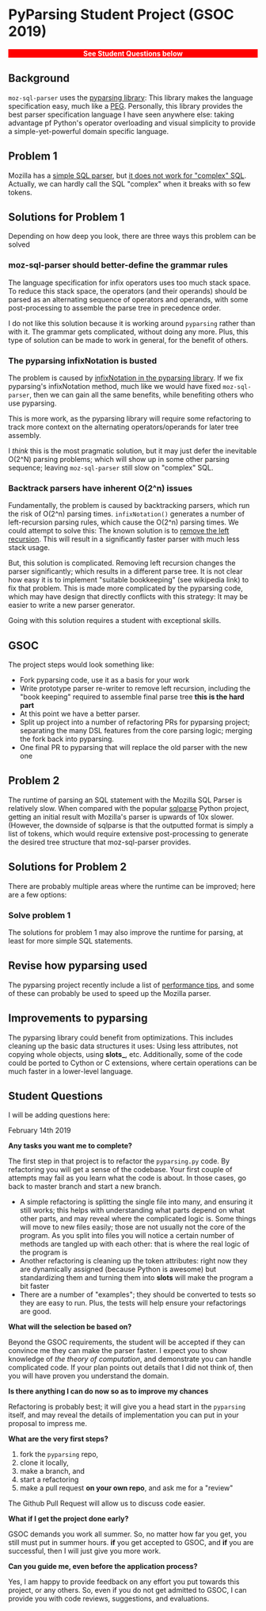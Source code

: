
# PyParsing Student Project (GSOC 2019)

<div style="width:100%;background:red;color:white;text-align:center;font-weight:bold;">See Student Questions below</div>

## Background

`moz-sql-parser` uses the [pyparsing library](https://github.com/pyparsing/pyparsing): This library makes the language specification easy, much like a [PEG](https://en.wikipedia.org/wiki/Parsing_expression_grammar).  Personally, this library provides the best parser specification language I have seen anywhere else: taking advantage pf Python's operator overloading and visual simplicity to provide a simple-yet-powerful domain specific language.

## Problem 1

Mozilla has a [simple SQL parser](https://github.com/mozilla/moz-sql-parser), but [it does not work for "complex" SQL](https://github.com/mozilla/moz-sql-parser/issues/41). Actually, we can hardly call the SQL "complex" when it breaks with so few tokens.

## Solutions for Problem 1


Depending on how deep you look, there are three ways this problem can be solved

### moz-sql-parser should better-define the grammar rules

The language specification for infix operators uses too much stack space. To reduce this stack space, the operators (and their operands) should be parsed as an alternating sequence of operators and operands, with some post-processing to assemble the parse tree in precedence order.

I do not like this solution because it is working around `pyparsing` rather than with it. The grammar gets complicated, without doing any more. Plus, this type of solution can be made to work in general, for the benefit of others. 


### The pyparsing infixNotation is busted

The problem is caused by [infixNotation in the pyparsing library](https://github.com/pyparsing/pyparsing/issues/26).  If we fix pyparsing's infixNotation method, much like we would have fixed `moz-sql-parser`, then we can gain all the same benefits, while benefiting others who use pyparsing.

This is more work, as the pyparsing library will require some refactoring to track more context on the alternating operators/operands for later tree assembly.
 
I *think* this is the most pragmatic solution, but it may just defer the inevitable O(2^N) parsing problems; which will show up in some other parsing sequence; leaving `moz-sql-parser` still slow on "complex" SQL.  

### Backtrack parsers have inherent O(2^n) issues

Fundamentally, the problem is caused by backtracking parsers, which run the risk of O(2^n) parsing times.  `infixNotation()` generates a number of left-recursion parsing rules, which cause the O(2^n) parsing times. We could attempt to solve this: The known solution is to [remove the left recursion](https://en.wikipedia.org/wiki/Left_recursion#Removing_left_recursion). This will result in a significantly faster parser with much less stack usage.

But, this solution is complicated. Removing left recursion changes the parser significantly; which results in a different parse tree. It is not clear how easy it is to implement "suitable bookkeeping" (see wikipedia link) to fix that problem. This is made more complicated by the pyparsing code, which may have design that directly conflicts with this strategy: It may be easier to write a new parser generator.

Going with this solution requires a student with exceptional skills. 


## GSOC 

The project steps would look something like:

* Fork pyparsing code, use it as a basis for your work
* Write prototype parser re-writer to remove left recursion, including the "book keeping" required to assemble final parse tree **this is the hard part**
* At this point we have a better parser.
* Split up project into a number of refactoring PRs for pyparsing project; separating the many DSL features from the core parsing logic; merging the fork back into pyparsing.
* One final PR to pyparsing that will replace the old parser with the new one


## Problem 2

The runtime of parsing an SQL statement with the Mozilla SQL Parser is relatively slow. When compared with the popular [sqlparse](https://github.com/andialbrecht/sqlparse) Python project, getting an initial result with Mozilla's parser is upwards of 10x slower. (However, the downside of sqlparse is that the outputted format is simply a list of tokens, which would require extensive post-processing to generate the desired tree structure that moz-sql-parser provides.

## Solutions for Problem 2

There are probably multiple areas where the runtime can be improved; here are a few options:

### Solve problem 1
The solutions for problem 1 may also improve the runtime for parsing, at least for more simple SQL statements.

## Revise how pyparsing used
The pyparsing project recently include a list of [performance tips](https://github.com/pyparsing/pyparsing/wiki/Performance-Tips), and some of these can probably be used to speed up the Mozilla parser.

## Improvements to pyparsing
The pyparsing library could benefit from optimizations.  This includes cleaning up the basic data structures it uses: Using less attributes, not copying whole objects, using **slots_**, etc. Additionally, some of the code could be ported to Cython or C extensions, where certain operations can be much faster in a lower-level language.

## Student Questions

I will be adding questions here:


February 14th 2019


**Any tasks you want me to complete?**

The first step in that project is to refactor the `pyparsing.py` code. By refactoring you will get a sense of the codebase. Your first couple of attempts may fail as you learn what the code is about. In those cases, go back to master branch and start a new branch.

* A simple refactoring is splitting the single file into many, and ensuring it still works; this helps with understanding what parts depend on what other parts, and may reveal where the complicated logic is. Some things will move to new files easily; those are not usually not the core of the program. As you split into files you will notice a certain number of methods are tangled up with each other: that is where the real logic of the program is
* Another refactoring is cleaning up the token attributes: right now they are dynamically assigned (because Python is awesome) but standardizing them and turning them into __slots__ will make the program a bit faster 
* There are a number of "examples"; they should be converted to tests so they are easy to run. Plus, the tests will help ensure your refactorings are good.


**What will the selection be based on?** 

Beyond the GSOC requirements, the student will be accepted if they can convince me they can make the parser faster. I expect you to show knowledge of *the theory of computation*, and demonstrate you can handle complicated code. If your plan points out details that I did not think of, then you will have proven you understand the domain.


**Is there anything I can do now so as to improve my chances**

Refactoring is probably best; it will give you a head start in the `pyparsing` itself, and may reveal the details of implementation you can put in your proposal to impress me.


**What are the very first steps?** 

1. fork the `pyparsing` repo, 
2. clone it locally, 
3. make a branch, and 
4. start a refactoring
5. make a pull request **on your own repo**, and ask me for a "review"
 
The Github Pull Request will allow us to discuss code easier.


**What if I get the project done early?**

GSOC demands you work all summer. So, no matter how far you get, you still must put in summer hours. **if** you get accepted to GSOC, and **if** you are successful, then I will just give you more work.


**Can you guide me, even before the application process?**

Yes, I am happy to provide feedback on any effort you put towards this project, or any others. So, even if you do not get admitted to GSOC, I can provide you with code reviews, suggestions, and evaluations. 


